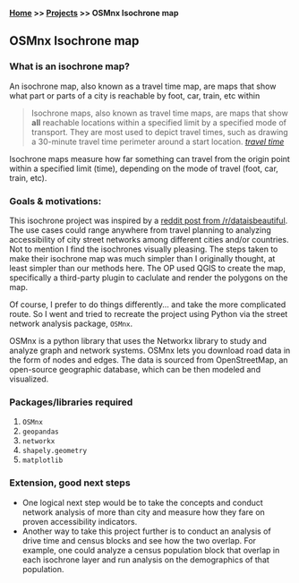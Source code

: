 **[Home](https://vaibhavvikas.github.io/) >> [Projects](https://yvesmango.github.io/projects.html) >> OSMnx Isochrone map**


## OSMnx Isochrone map

### What is an isochrone map?

An isochrone map, also known as a travel time map, are maps that show what part or parts of a city is reachable by foot, car, train, etc within 

>Isochrone maps, also known as travel time maps, are maps that show **all** reachable locations within a specified limit by a specified mode of transport. They are most used to depict travel times, such as drawing a 30-minute travel time perimeter around a start location. _[travel time](https://traveltime.com/blog/what-is-an-isochrone#what-are-isochrone-maps)_

Isochrone maps measure how far something can travel from the origin point within a specified limit (time), depending on the mode of travel (foot, car, train, etc).

### Goals & motivations:

This isochrone project was inspired by a [reddit post from /r/dataisbeautiful](https://bit.ly/3J3MTLq). The use cases could range anywhere from travel planning to analyzing  accessibility of city street networks among different cities and/or countries. Not to mention I find the isochrones visually pleasing. The steps taken to make their isochrone map was much simpler than I originally thought, at least simpler than our methods here. The OP used QGIS to create the map, specifically a third-party plugin to caclulate and render the polygons on the map.

Of course, I prefer to do things differently... and take the more complicated route. So I went and tried to recreate the project using Python via the street network analysis package, `OSMnx`.

OSMnx is a python library that uses the Networkx library to study and analyze graph and network systems. OSMnx lets you download road data in the form of nodes and edges. The data is sourced from OpenStreetMap, an open-source geographic database, which can be then modeled and visualized.


### Packages/libraries required

1. `OSMnx`
2. `geopandas`
3. `networkx`
4. `shapely.geometry`
5. `matplotlib`


### Extension, good next steps

* One logical next step would be to take the concepts and conduct network analysis of more than city and measure how they fare on proven accessibility indicators.
* Another way to take this project further is to conduct an analysis of drive time and census blocks and see how the two overlap. For example, one could analyze a census population block that overlap in each isochrone layer and run analysis on the demographics of that population.
